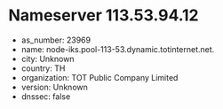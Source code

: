 # Nameserver 113.53.94.12

* as_number: 23969
* name: node-iks.pool-113-53.dynamic.totinternet.net.
* city: Unknown
* country: TH
* organization: TOT Public Company Limited
* version: Unknown
* dnssec: false
